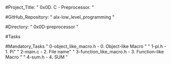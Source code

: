 #Project_Title: " 0x0D. C - Preprocessor. "

#GitHub_Repository: " alx-low_level_programming "

#Directory: " 0x0D-preprocessor "


#Tasks

#Mandatory_Tasks
" 0-object_like_macro.h     - 0. Object-like Macro "
" 1-pi.h                    - 1. Pi"
" 2-main.c                  - 2. File name"
" 3-function_like_macro.h   - 3. Function-like Macro "
" 4-sum.h                   - 4. SUM "
